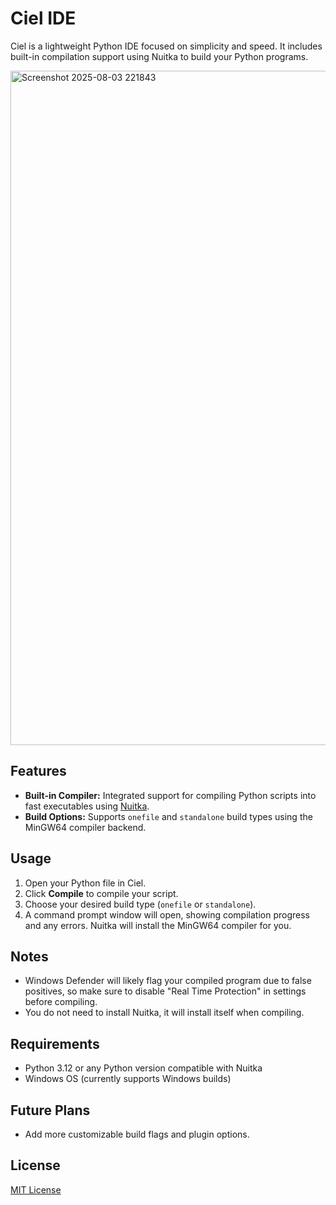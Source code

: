 # Ciel IDE

Ciel is a lightweight Python IDE focused on simplicity and speed. It includes built-in compilation support using Nuitka to build your Python programs.

<img width="1919" height="1079" alt="Screenshot 2025-08-03 221843" src="https://github.com/user-attachments/assets/874343e5-e0c5-4063-ae3b-5b481c667201" />

## Features

- **Built-in Compiler:** Integrated support for compiling Python scripts into fast executables using [Nuitka](https://nuitka.net/).
- **Build Options:** Supports `onefile` and `standalone` build types using the MinGW64 compiler backend.
## Usage

1. Open your Python file in Ciel. 
2. Click **Compile** to compile your script.
3. Choose your desired build type (`onefile` or `standalone`).
4. A command prompt window will open, showing compilation progress and any errors. Nuitka will install the MinGW64 compiler for you.

## Notes

- Windows Defender will likely flag your compiled program due to false positives, so make sure to disable "Real Time Protection" in settings before compiling.
- You do not need to install Nuitka, it will install itself when compiling.

## Requirements

- Python 3.12 or any Python version compatible with Nuitka
- Windows OS (currently supports Windows builds)

## Future Plans

- Add more customizable build flags and plugin options.

## License

[MIT License](LICENSE)

